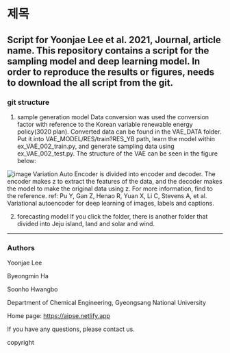 # 제목

Script for Yoonjae Lee et al. 2021, Journal, article name.
This repository contains a script for the sampling model and deep learning model.
In order to reproduce the results or figures, needs to download the all script from the git.
---
### git structure
1. sample generation model
Data conversion was used the conversion factor with reference to the Korean variable renewable energy policy(3020 plan). Converted data can be found in the VAE_DATA folder. Put it into VAE_MODEL/RES/train?RES_YB path, learn the model within ex_VAE_002_train.py, and generate sampling data using ex_VAE_002_test.py.
The structure of the VAE can be seen in the figure below:

![image](https://user-images.githubusercontent.com/91713489/138055958-40462ae3-cca5-4121-afa3-fcf3954c6f62.png)
Variation Auto Encoder is divided into encoder and decoder. The encoder makes z to extract the features of the data, and the decoder makes the model to make the original data using z. For more information, find to the reference.
ref: Pu Y, Gan Z, Henao R, Yuan X, Li C, Stevens A, et al. Variational autoencoder for deep learning of images, labels and captions. 

2. forecasting model
If you click the folder, there is another folder that divided into Jeju island, land and solar and wind.
---
### Authors
Yoonjae Lee

Byeongmin Ha

Soonho Hwangbo

Department of Chemical Engineering, Gyeongsang National University

Home page: https://aipse.netlify.app

If you have any questions, please contact us.


copyright
